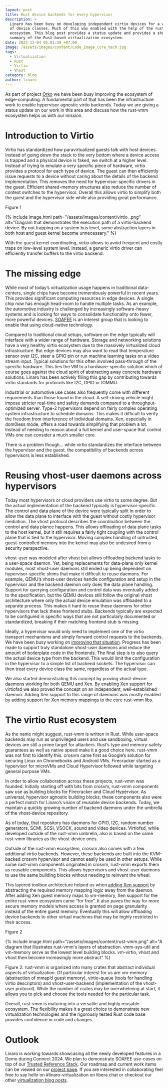 ```yaml
---
layout: post
title: Rust device backends for every hypervisor
description: >
  Linaro has been busy on developing independent virtio devices for a wide range
  of device classes. Much of this was enabled with the help of the rust-vmm
  ecosystem. This blog post provides a status update and provides a short
  summary of the Rust-based virtualization ecosystem.
date: 2023-12-04 05:01:39 +07:00
image: /assets/images/content/Code_Image_Core_tech.jpg
tags:
  - Virtualization
  - Rust
  - Virtio
  - Vhost
category: blog
author: linaro
---
```

As part of project [Orko](https://linaro.atlassian.net/wiki/spaces/ORKO/overview) we have been busy improving the ecosystem of edge-computing. A fundamental part of that has been the infrastructure work to enable hypervisor agnostic virtio backends. Today we are giving a status update on our work in this area and discuss how the rust-vmm ecosystem helps us with our mission.

# Introduction to Virtio

Virtio has standardized how paravirtualized guests talk with host devices. Instead of going down the stack to the very bottom where a device access is trapped and a physical device is faked, we switch at a higher level. Instead of trying to emulate a very specific piece of hardware, virtio provides a protocol for each type of device. The guest can then efficiently issue requests to a device without caring about the details of the backend implementation. This removes the need for hypervisor-specific drivers in the guest. Efficient shared-memory structures also reduce the number of context switches to the hypervisor. Overall this allows virtio to simplify both the guest and the hypervisor side while also providing great performance.

Figure 1

{% include image.html path="/assets/images/content/virtio_.png" alt="Diagram that demonstrates the execution path of a virtio-backend device. By not trapping on a system bus level, some abstraction layers in both host and guest kernel become unnecessary." %}

With the guest kernel coordinating, virtio allows to avoid frequent and costly traps on low-level system level. Instead, a generic virtio driver can efficiently transfer buffers to the virtio backend.

# The missing edge

While most of today’s virtualization usage happens in traditional data-centers, single chips have become tremendously powerful in recent years. This provides significant computing resources in edge devices. A single chip now has enough head-room to handle multiple tasks. As an example, the automotive industry is challenged by increasingly software-heavy systems and is looking for ways to consolidate functionality onto fewer, more powerful devices. [SOAFEE](https://www.soafee.io/) is an interest group that is looking to enable that using cloud-native technology.

Compared to traditional cloud setups, software on the edge typically will interface with a wider range of hardware. Storage and networking solutions have a very healthy virtio ecosystem due to the massively virtualized cloud infrastructure. But edge devices may also want to read that temperature sensor over I2C, steer a GPIO pin or run machine learning tasks on a video stream input. Typical solutions for this often involved pass-through of the specific hardware. This ties the VM to a hardware-specific solution which of course goes against the cloud spirit of abstracting away concrete hardware solutions. Linaro has been actively filling this gap by contributing towards virtio standards for protocols like I2C, GPIO or IOMMU.

Industrial or automotive use cases also frequently come with different requirements than those found in the cloud. A self-driving vehicle might impose stricter real-time and safety demands compared to a throughput-optimized server. Type-2 hypervisors depend on fairly complex operating system infrastructure to schedule domains. This makes it difficult to verify the freedom from interference of individual domains. Xen, especially in dom0less mode, offers a road towards simplifying that problem a lot. Instead of needing to reason about a full kernel and user-space that control VMs one can consider a much smaller core.

There is a problem though… while virtio standardizes the interface between the hypervisor and the guest, the compatibility of backends across hypervisors is less established.

# Reusing vhost-user daemons across hypervisors

Today most hypervisors or cloud providers use virtio to some degree. But the actual implementation of the backend typically is hypervisor-specific. The control and data plane of the device were typically split in order to allow the data plane to interface with the guest without costly hypervisor mediation. The vhost protocol describes the coordination between the control and data plance happens. This allows offloading of data plane tasks to the host kernel, but it still requires a fairly tight coupling with the control plane that is tied to the hypervisor. Moving complex handling of untrusted, guest-controlled memory into the kernel may also be undesired from a security perspective.

vhost-user was modeled after vhost but allows offloading backend tasks to a user-space daemon. Yet, being replacements for data-plane only kernel modules, most vhost-user daemons still ended up being dependent on hypervisor-specific shims that make it difficult to reuse daemons. For example, QEMU’s vhost-user devices handle configuration and setup in the hypervisor and the backend daemon only does the data plane handling. Support for querying configuration and control data was eventually added to the specification, but the QEMU devices still follow the original vhost architecture where only the actual device emulation was offloaded to a separate process. This makes it hard to reuse these daemons for other hypervisors that lack these frontend stubs. Backends typically are expected to be configured in specific ways that are not particularly documented or standardized, breaking if their matching frontend stub is missing.

Ideally, a hypervisor would only need to implement one of the virtio transport mechanisms and simply forward control requests to the backends. We have been busy working on [improving that situation](https://lore.kernel.org/all/20230710153522.3469097-1-alex.bennee@linaro.org/#t). Progress has been made to support truly standalone vhost-user daemons and reduce the amount of boilerplate code in the frontends. The final step is to also query the actual device type from the backend. This would limit the configuration in the hypervisor to a simple list of backend sockets. The hypervisor can then treat every device class the same, regardless of the actual type.

We also started demonstrating this concept by proving vhost-device daemons working for both QEMU and Xen. By enabling Xen support for virtiofsd we also proved the concept on an independent, well-established daemon. Adding Xen support to this range of daemons was mostly enabled by adding support for Xen memory mappings to the core rust-vmm libs.

# The virtio Rust ecosystem

As the name might suggest, rust-vmm is written in Rust. While user-space backends may run as unprivileged users and use sandboxing, virtual devices are still a prime target for attackers. Rust’s type and memory-safety guarantees as well as native speed make it a good choice here. rust-vmm was not first to identify this. crosvm came first as Google’s solution for securing Linux on Chromebooks and Android VMs. Firecracker started as a hypervisor for microVMs and Cloud Hypervisor followed while targeting general purpose VMs.

In order to allow collaboration across these projects, rust-vmm was founded. Initially starting off with bits from crosvm, rust-vmm components saw use as building blocks for Firecracker and Cloud Hypervisor. As universal, hypervisor agnostic building blocks, these components also were a perfect match for Linaro’s vision of reusable device backends. Today, we maintain a quickly growing number of backend daemons under the umbrella of the vhost-device repository.

As of today, that repository has daemons for GPIO, I2C, random number generators, SCMI, SCSI, VSOCK, sound and video devices. Virtiofsd, while developed outside of the rust-vmm umbrella, also is based on the same rust-vmm libraries as the vhost-device ones.

Outside of the rust-vmm ecosystem, crosvm also comes with a few additional virtio backends. However, these backends are built into the KVM-backed crosvm hypervisor and cannot easily be used in other setups. While some rust-vmm components originated in crosvm, rust-vmm exports them as reusable components. This allows hypervisors and vhost-user daemons to use the same building blocks without needing to reinvent the wheel.

This layered toolbox architecture helped us when [adding Xen support](https://github.com/rust-vmm/vm-memory/pull/241) by abstracting the required memory mapping logic away from the daemon. After adding Xen guest memory maps to vm-memory, Xen support for the entire rust-vmm ecosystem came “for free”. It also paves the way for more secure memory models where access is granted on page granularity instead of the entire guest memory. Eventually this will allow offloading device backends to other virtual machines that may be highly restricted in their access.

Figure 2

{% include image.html path="/assets/images/content/rust-vmm.png" alt="A diagram that illustrates rust-vmm's layers of abstraction. vmm-sys-util and vm-memory serve as the lowest level building blocks. vm-virtio, vhost and vhost then become increasingly more abstract" %}

Figure 2: rust-vmm is organized into many crates that abstract individual aspects of virtualization. Of particular interest for us are vm-memory (abstraction of mmap’d guest memory), virtio-queue (tools for handling virtio descriptors) and vhost-user-backend (implementation of the vhost-user protocol). While the number of crates may be overwhelming at start, it allows you to pick and choose the tools needed for the particular task.

Overall, rust-vmm is maturing into a versatile and highly reusable ecosystem. The flexibility makes it a great choice to demonstrate new virtualization technologies and the rigorously tested Rust code base provides confidence in code and changes.

# Outlook

Linaro is working towards showcasing all the newly developed features in a Demo during Connect 2024. We plan to demonstrate SOAFEE use-cases on top of our [Trusted Reference Stack](https://gitlab.com/Linaro/trusted-reference-stack/trs). Our roadmap and current work items can be viewed on our [project page](https://linaro.atlassian.net/wiki/spaces/ORKO/overview). If you are interested in collaborating feel free to say hello on #linaro-virtualization on libera.chat or checkout our other [virtualization blog posts](https://www.linaro.org/blog/tags/?tag=Virtualization).
